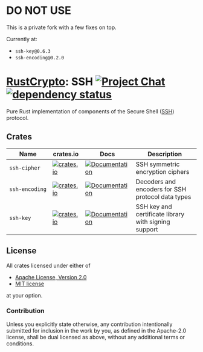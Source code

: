 # DO NOT USE

This is a private fork with a few fixes on top.

Currently at:

* `ssh-key@0.6.3`
* `ssh-encoding@0.2.0`

# [RustCrypto]: SSH [![Project Chat][chat-image]][chat-link] [![dependency status][deps-image]][deps-link]

Pure Rust implementation of components of the Secure Shell ([SSH]) protocol.

## Crates

| Name           | crates.io                                                                                               | Docs                                                                                     | Description                                          |
|----------------|---------------------------------------------------------------------------------------------------------|------------------------------------------------------------------------------------------|------------------------------------------------------|
| `ssh‑cipher`   | [![crates.io](https://img.shields.io/crates/v/ssh-cipher.svg)](https://crates.io/crates/ssh-cipher)     | [![Documentation](https://docs.rs/ssh-cipher/badge.svg)](https://docs.rs/ssh-cipher) | SSH symmetric encryption ciphers 
| `ssh‑encoding` | [![crates.io](https://img.shields.io/crates/v/ssh-encoding.svg)](https://crates.io/crates/ssh-encoding) | [![Documentation](https://docs.rs/ssh-encoding/badge.svg)](https://docs.rs/ssh-encoding) | Decoders and encoders for SSH protocol data types    |
| `ssh‑key`      | [![crates.io](https://img.shields.io/crates/v/ssh-key.svg)](https://crates.io/crates/ssh-key)           | [![Documentation](https://docs.rs/ssh-key/badge.svg)](https://docs.rs/ssh-key)           | SSH key and certificate library with signing support |

## License

All crates licensed under either of

- [Apache License, Version 2.0](http://www.apache.org/licenses/LICENSE-2.0)
- [MIT license](http://opensource.org/licenses/MIT)

at your option.

### Contribution

Unless you explicitly state otherwise, any contribution intentionally submitted
for inclusion in the work by you, as defined in the Apache-2.0 license, shall be
dual licensed as above, without any additional terms or conditions.

[//]: # "badges"
[chat-image]: https://img.shields.io/badge/zulip-join_chat-blue.svg
[chat-link]: https://rustcrypto.zulipchat.com/#narrow/stream/346919-SSH
[deps-image]: https://deps.rs/repo/github/RustCrypto/SSH/status.svg
[deps-link]: https://deps.rs/repo/github/RustCrypto/SSH

[//]: # "links"
[RustCrypto]: https://github.com/RustCrypto/
[SSH]: https://en.wikipedia.org/wiki/Secure_Shell
